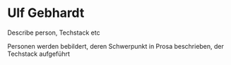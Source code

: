 # Ulf Gebhardt

Describe person, Techstack etc

Personen werden bebildert, deren Schwerpunkt in Prosa beschrieben, der Techstack aufgeführt